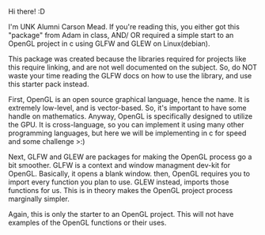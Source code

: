 Hi there! :D

I'm UNK Alumni Carson Mead.
If you're reading this, you either got this "package" from Adam in class, 
AND/ OR required a simple start to an OpenGL project in c using GLFW and GLEW on Linux(debian).

This package was created because the libraries required for projects like this require linking, and
are not well documented on the subject.  So, do NOT waste your time reading the GLFW docs on how to use
the library, and use this starter pack instead.

First, OpenGL is an open source graphical language, hence the name.  It is extremely low-level, and is
vector-based.  So, it's important to have some handle on mathematics.  Anyway, OpenGL is specifically designed
to utilize the GPU.  It is cross-language, so you can implement it using many other programming languages, but
here we will be implementing in c for speed and some challenge >:)

Next, GLFW and GLEW are packages for making the OpenGL process go a bit smoother.  GLFW is a context
and window managment dev-kit for OpenGL.  Basically, it opens a blank window.  then, OpenGL requires you to 
import every function you plan to use.  GLEW instead, imports those functions for us.  This is in theory makes
the OpenGL project process marginally simpler.

Again, this is only the starter to an OpenGL project.  This will not have examples of the OpenGL functions
or their uses.
